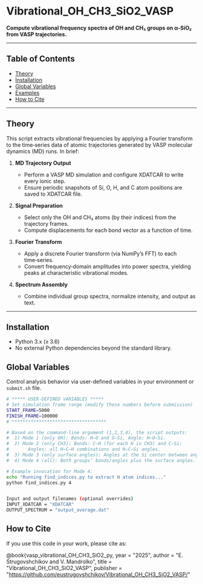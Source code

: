 # Vibrational_OH_CH3_SiO2_VASP

**Compute vibrational frequency spectra of OH and CH₃ groups on α‑SiO₂ from VASP trajectories.**

---

## Table of Contents

- [Theory](#theory)  
- [Installation](#installation)  
- [Global Variables](#global-variables)  
- [Examples](#examples)  
- [How to Cite](#how-to-cite)  

---

## Theory

This script extracts vibrational frequencies by applying a Fourier transform to the time‑series data of atomic trajectories generated by VASP molecular dynamics (MD) runs. In brief:

1. **MD Trajectory Output**  
   - Perform a VASP MD simulation and configure XDATCAR to write every ionic step.  
   - Ensure periodic snapshots of Si, O, H, and C atom positions are saved to XDATCAR file.

2. **Signal Preparation**  
   - Select only the OH and CH₃ atoms (by their indices) from the trajectory frames.  
   - Compute displacements for each bond vector as a function of time.

3. **Fourier Transform**  
   - Apply a discrete Fourier transform (via NumPy’s FFT) to each time‑series.  
   - Convert frequency‑domain amplitudes into power spectra, yielding peaks at characteristic vibrational modes.

4. **Spectrum Assembly**  
   - Combine individual group spectra, normalize intensity, and output as text.

---

## Installation
   - Python 3.x (≥ 3.6)  
   - No external Python dependencies beyond the standard library.

## Global Variables

Control analysis behavior via user-defined variables in your environment or `submit.sh` file.

```bash
# ***** USER-DEFINED VARIABLES *****
# Set simulation frame range (modify these numbers before submission)
START_FRAME=5000
FINISH_FRAME=100000
# ***********************************

# Based on the command-line argument (1,2,3,4), the script outputs:
#  1) Mode 1 (only OH): Bonds: H–O and O–Si, Angle: H–O–Si.
#  2) Mode 2 (only CH3): Bonds: C–H (for each H in CH3) and C–Si;
#       Angles: all H–C–H combinations and H–C–Si angles.
#  3) Mode 3 (only surface angles): Angles at the Si center between any two functional groups.
#  4) Mode 4 (all): Both groups’ bonds/angles plus the surface angles.

# Example invocation for Mode 4:
echo "Running find_indices.py to extract H atom indices..."
python find_indices.py 4


Input and output filenames (optional overrides)
INPUT_XDATCAR = "XDATCAR"
OUTPUT_SPECTRUM = "output_average.dat"

```

## How to Cite

If you use this code in your work, please cite as:

@book{vasp_vibrational_OH_CH3_SiO2_py,
year = "2025",
author = "E. Strugovshchikov and V. Mandrolko",
title = "Vibrational_OH_CH3_SiO2_VASP",
publisher = "https://github.com/eustrugovshchikov/Vibrational_OH_CH3_SiO2_VASP/"

